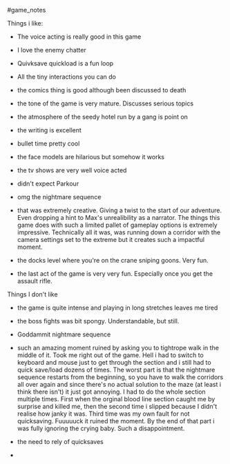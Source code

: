 #game_notes 

Things i like:
- The voice acting is really good in this game
- I love the enemy chatter
- Quivksave quickload is a fun loop
- All the tiny interactions you can do
- the comics thing is good although been discussed to death
- the tone of the game is very mature. Discusses serious topics
- the atmosphere of the seedy hotel run by a gang is point on
- the writing is excellent
- bullet time pretty cool
- the face models are hilarious but somehow it works
- the tv shows are very well voice acted 
- didn't expect Parkour 

- omg the nightmare sequence
- that was extremely creative. Giving a twist to the start of our adventure. Even dropping a hint to Max's unrealibility as a narrator. The things this game does with such a limited pallet of gameplay options is extremely impressive. Technically all it was, was running down a corridor with the camera settings set to the extreme but it creates such a impactful moment. 

- the docks level where you're on the crane sniping goons. Very fun. 
- the last act of the game is very very fun. Especially once you get the assault rifle. 


Things I don't like
- the game is quite intense and playing in long stretches leaves me tired
- the boss fights was bit spongy. Understandable, but still. 

- Goddammit nightmare sequence 
- such an amazing moment ruined by asking you to tightrope walk in the middle of it. Took me right out of the game. Hell i had to switch to keyboard and mouse just to get through the section and i still had to quick save/load dozens of times. The worst part is that the nightmare sequence restarts from the beginning, so you have to walk the corridors all over again and since there's no actual solution to the maze (at least i think there isn't) it just got annoying. I had to do the whole section multiple times. First when the orginal blood line section caught me by surprise and killed me, then the second time i slipped because I didn't realise how janky it was. Third time was my own fault for not quicksaving. Fuuuuuck it ruined the moment. By the end of that part i was fully ignoring the crying baby. Such a disappointment. 

- the need to rely of quicksaves
- 
